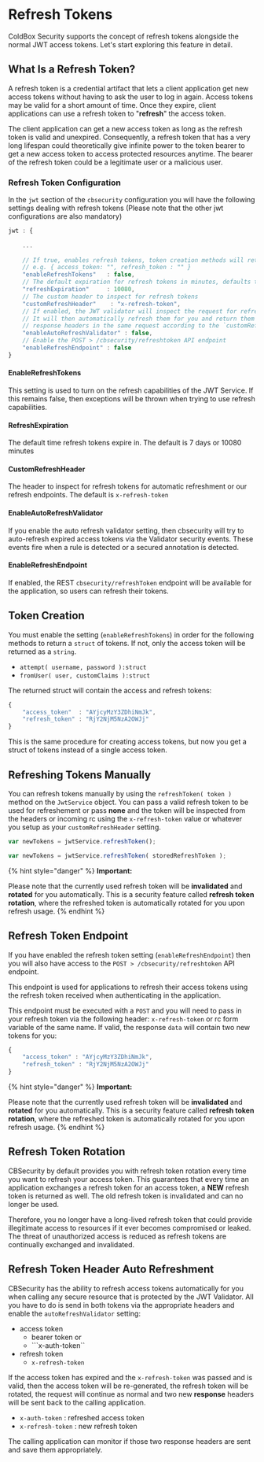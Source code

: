 # Refresh Tokens

ColdBox Security supports the concept of refresh tokens alongside the normal JWT access tokens.  Let's start exploring this feature in detail.

## What Is a Refresh Token?

A refresh token is a credential artifact that lets a client application get new access tokens without having to ask the user to log in again.  Access tokens may be valid for a short amount of time. Once they expire, client applications can use a refresh token to "**refresh**" the access token.

The client application can get a new access token as long as the refresh token is valid and unexpired. Consequently, a refresh token that has a very long lifespan could theoretically give infinite power to the token bearer to get a new access token to access protected resources anytime. The bearer of the refresh token could be a legitimate user or a malicious user.

### Refresh Token Configuration

In the `jwt` section of the `cbsecurity` configuration you will have the following settings dealing with refresh tokens \(Please note that the other jwt configurations are also mandatory\)

```javascript
jwt : {
    
    ...
    
    // If true, enables refresh tokens, token creation methods will return a struct instead of just an access token string
    // e.g. { access_token: "", refresh_token : "" }
    "enableRefreshTokens"   : false,
    // The default expiration for refresh tokens in minutes, defaults to 7 days
    "refreshExpiration"     : 10080,
    // The custom header to inspect for refresh tokens
    "customRefreshHeader"    : "x-refresh-token",
    // If enabled, the JWT validator will inspect the request for refresh tokens and expired access tokens
    // It will then automatically refresh them for you and return them back as 
    // response headers in the same request according to the `customRefreshHeader` and `customAuthHeader`
    "enableAutoRefreshValidator" : false,
    // Enable the POST > /cbsecurity/refreshtoken API endpoint
    "enableRefreshEndpoint" : false
}
```

#### EnableRefreshTokens

This setting is used to turn on the refresh capabilities of the JWT Service.  If this remains false, then exceptions will be thrown when trying to use refresh capabilities.

#### RefreshExpiration

The default time refresh tokens expire in.  The default is 7 days or 10080 minutes

#### CustomRefreshHeader

The header to inspect for refresh tokens for automatic refreshment or our refresh endpoints. The default is `x-refresh-token`

#### EnableAutoRefreshValidator

If you enable the auto refresh validator setting, then cbsecurity will try to auto-refresh expired access tokens via the Validator security events. These events fire when a rule is detected or a secured annotation is detected.

#### EnableRefreshEndpoint

If enabled, the REST `cbsecurity/refreshToken` endpoint will be available for the application, so users can refresh their tokens.

## Token Creation

You must enable the setting \(`enableRefreshTokens`\) in order for the following methods to return a `struct` of tokens. If not, only the access token will be returned as a `string`.

* `attempt( username, password ):struct`
* `fromUser( user, customClaims ):struct`

The returned struct will contain the access and refresh tokens:

```javascript
{
    "access_token"  : "AYjcyMzY3ZDhiNmJk",
    "refresh_token" : "RjY2NjM5NzA2OWJj"
}
```

This is the same procedure for creating access tokens, but now you get a struct of tokens instead of a single access token.

## Refreshing Tokens Manually

You can refresh tokens manually by using the `refreshToken( token )` method on the `JwtService` object. You can pass a valid refresh token to be used for refreshement or pass **none** and the token will be inspected from the headers or incoming rc using the `x-refresh-token` value or whatever you setup as your `customRefreshHeader` setting.

```javascript
var newTokens = jwtService.refreshToken();

var newTokens = jwtService.refreshToken( storedRefreshToken );
```

{% hint style="danger" %}
**Important:**  
  
Please note that the currently used refresh token will be **invalidated** and **rotated** for you automatically. This is a security feature called **refresh token rotation**, where the refreshed token is automatically rotated for you upon refresh usage.
{% endhint %}

## Refresh Token Endpoint

If you have enabled the refresh token setting \(`enableRefreshEndpoint`\) then you will also have access to the `POST > /cbsecurity/refreshtoken` API endpoint.

This endpoint is used for applications to refresh their access tokens using the refresh token received when authenticating in the application.

This endpoint must be executed with a `POST` and you will need to pass in your refresh token via the following header: `x-refresh-token` or rc form variable of the same name. If valid, the response `data` will contain two new tokens for you:

```javascript
{
    "access_token" : "AYjcyMzY3ZDhiNmJk",
    "refresh_token" : "RjY2NjM5NzA2OWJj"
}
```

{% hint style="danger" %}
**Important:**  
  
Please note that the currently used refresh token will be **invalidated** and **rotated** for you automatically. This is a security feature called **refresh token rotation**, where the refreshed token is automatically rotated for you upon refresh usage.
{% endhint %}

## Refresh Token Rotation

CBSecurity by default provides you with refresh token rotation every time you want to refresh your access token. This guarantees that every time an application exchanges a refresh token for an access token, a **NEW** refresh token is returned as well. The old refresh token is invalidated and can no longer be used.

Therefore, you no longer have a long-lived refresh token that could provide illegitimate access to resources if it ever becomes compromised or leaked. The threat of unauthorized access is reduced as refresh tokens are continually exchanged and invalidated.

## Refresh Token Header Auto Refreshment

CBSecurity has the ability to refresh access tokens automatically for you when calling any secure resource that is protected by the JWT Validator. All you have to do is send in both tokens via the appropriate headers and enable the `autoRefreshValidator` setting:

* access token
  * bearer token or
  * ```x-auth-token``
* refresh token
  * `x-refresh-token`

If the access token has expired and the `x-refresh-token` was passed and is valid, then the access token will be re-generated, the refresh token will be rotated, the request will continue as normal and two new **response** headers will be sent back to the calling application.

* `x-auth-token` : refreshed access token
* `x-refresh-token` : new refresh token

The calling application can monitor if those two response headers are sent and save them appropriately.

